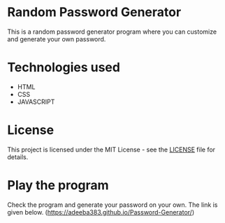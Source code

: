 # Random Password Generator
This is a random password generator program where you can customize and generate your own password. 

# Technologies used
- HTML
- CSS
- JAVASCRIPT

# License
This project is licensed under the MIT License - see the [LICENSE](LICENSE) file for details.

# Play the program
Check the program and generate your password on your own. The link is given below.
(https://adeeba383.github.io/Password-Generator/)
